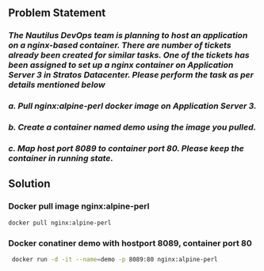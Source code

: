 ## Problem Statement

### *The Nautilus DevOps team is planning to host an application on a nginx-based container. There are number of tickets already been created for similar tasks. One of the tickets has been assigned to set up a nginx container on Application Server 3 in Stratos Datacenter. Please perform the task as per details mentioned below*

### *a. Pull nginx:alpine-perl docker image on Application Server 3.*

### *b. Create a container named demo using the image you pulled.*

### *c. Map host port 8089 to container port 80. Please keep the container in running state.*

## Solution

### Docker pull image nginx:alpine-perl
```bash
docker pull nginx:alpine-perl
```
### Docker conatiner demo with hostport 8089, container port 80
```bash
 docker run -d -it --name=demo -p 8089:80 nginx:alpine-perl
 ```
